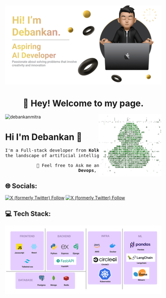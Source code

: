 ![MasterHead](banner.png)
<h1 align="center">🙂 Hey! Welcome to my page. </h1>

<img align="right" alt="Coding" width="40%" src="duck.gif">

<p align="left"> <img src="https://komarev.com/ghpvc/?username=debankanmitra&label=Profile%20views&color=0e75b6&style=flat" alt="debankanmitra" /> </p>

# Hi I'm Debankan 👋
<pre>
I'm a Full-stack developer from <b>Kolkata, India 🇮🇳</b>.Presently, I am exploring 
the landscape of artificial intelligence to build innovative applications. 🚀<br>
            💬 Feel free to Ask me anything about <b>Backend Development</b>, 
                            <b>Devops</b>, <b>Aws</b>, <b>Generative AI.</b>
</pre>

<h2 align="left">🌐 Socials:</h2>
<p align="left"><a href="https://twitter.com/intent/follow?screen_name=mitra_debankan" target="blank"><img alt="X (formerly Twitter) Follow" src="https://img.shields.io/badge/Twitter-1D9BF0.svg?style=for-the-badge&logo=Twitter&logoColor=white"></a>
<a href="https://linkedin.com/in/debankanmitra" target="blank"><img alt="X (formerly Twitter) Follow" src="https://img.shields.io/badge/LinkedIn-0A66C2.svg?style=for-the-badge&logo=LinkedIn&logoColor=white"></a>
</p>

<h2 align="left">💻 Tech Stack:</h2>

![MasterHead](techstack.png)

